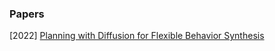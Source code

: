 ### Papers

[2022] [Planning with Diffusion for Flexible Behavior Synthesis](https://arxiv.org/abs/2205.09991)
